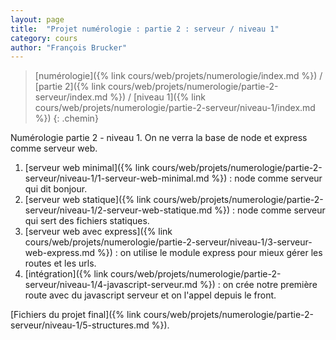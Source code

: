 ```yaml
---
layout: page
title:  "Projet numérologie : partie 2 : serveur / niveau 1"
category: cours
author: "François Brucker"
---
```


> [numérologie]({% link cours/web/projets/numerologie/index.md %}) / [partie 2]({% link cours/web/projets/numerologie/partie-2-serveur/index.md %}) / [niveau 1]({% link cours/web/projets/numerologie/partie-2-serveur/niveau-1/index.md %})
{: .chemin}

Numérologie partie 2 - niveau 1. On ne verra la base de node et express comme serveur web.

1. [serveur web minimal]({% link cours/web/projets/numerologie/partie-2-serveur/niveau-1/1-serveur-web-minimal.md %}) : node comme serveur qui dit bonjour.
2. [serveur web statique]({% link cours/web/projets/numerologie/partie-2-serveur/niveau-1/2-serveur-web-statique.md %}) : node comme serveur qui sert des fichiers statiques.
3. [serveur web avec express]({% link cours/web/projets/numerologie/partie-2-serveur/niveau-1/3-serveur-web-express.md %}) : on utilise le module express pour mieux gérer les routes et les urls.
4. [intégration]({% link cours/web/projets/numerologie/partie-2-serveur/niveau-1/4-javascript-serveur.md %}) : on crée notre première route avec du javascript serveur et on l'appel depuis le front.

[Fichiers du projet final]({% link cours/web/projets/numerologie/partie-2-serveur/niveau-1/5-structures.md %}).
